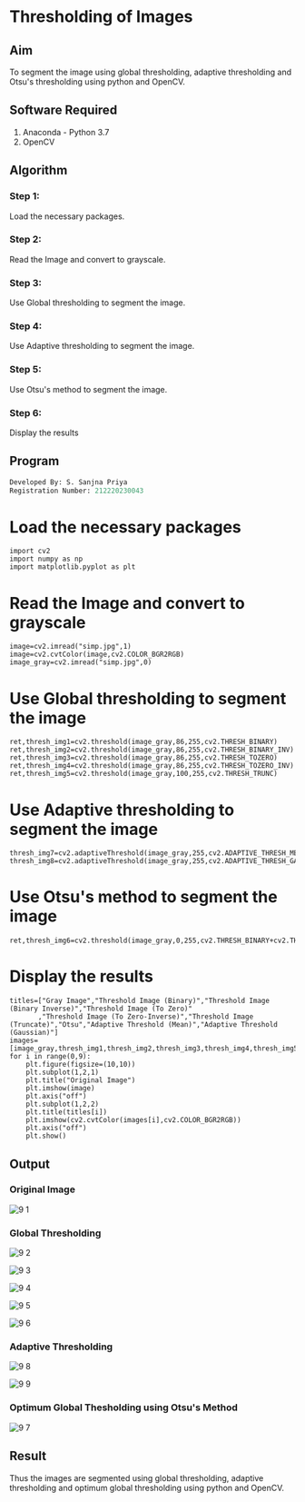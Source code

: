 # Thresholding of Images
## Aim
To segment the image using global thresholding, adaptive thresholding and Otsu's thresholding using python and OpenCV.

## Software Required
1. Anaconda - Python 3.7
2. OpenCV

## Algorithm

### Step 1:
Load the necessary packages.

### Step 2:
Read the Image and convert to grayscale.

### Step 3:
Use Global thresholding to segment the image.

### Step 4:
Use Adaptive thresholding to segment the image.

### Step 5:
Use Otsu's method to segment the image.

### Step 6:
Display the results

## Program

```python
Developed By: S. Sanjna Priya
Registration Number: 212220230043
```

# Load the necessary packages
```
import cv2
import numpy as np
import matplotlib.pyplot as plt
```
# Read the Image and convert to grayscale
 ```
image=cv2.imread("simp.jpg",1)
image=cv2.cvtColor(image,cv2.COLOR_BGR2RGB)
image_gray=cv2.imread("simp.jpg",0)
```

# Use Global thresholding to segment the image
```
ret,thresh_img1=cv2.threshold(image_gray,86,255,cv2.THRESH_BINARY)
ret,thresh_img2=cv2.threshold(image_gray,86,255,cv2.THRESH_BINARY_INV)
ret,thresh_img3=cv2.threshold(image_gray,86,255,cv2.THRESH_TOZERO)
ret,thresh_img4=cv2.threshold(image_gray,86,255,cv2.THRESH_TOZERO_INV)
ret,thresh_img5=cv2.threshold(image_gray,100,255,cv2.THRESH_TRUNC)
```

# Use Adaptive thresholding to segment the image
```
thresh_img7=cv2.adaptiveThreshold(image_gray,255,cv2.ADAPTIVE_THRESH_MEAN_C,cv2.THRESH_BINARY,11,2)
thresh_img8=cv2.adaptiveThreshold(image_gray,255,cv2.ADAPTIVE_THRESH_GAUSSIAN_C,cv2.THRESH_BINARY,11,2)
```

# Use Otsu's method to segment the image 
```
ret,thresh_img6=cv2.threshold(image_gray,0,255,cv2.THRESH_BINARY+cv2.THRESH_OTSU)
```

# Display the results
```
titles=["Gray Image","Threshold Image (Binary)","Threshold Image (Binary Inverse)","Threshold Image (To Zero)"
       ,"Threshold Image (To Zero-Inverse)","Threshold Image (Truncate)","Otsu","Adaptive Threshold (Mean)","Adaptive Threshold (Gaussian)"]
images=[image_gray,thresh_img1,thresh_img2,thresh_img3,thresh_img4,thresh_img5,thresh_img6,thresh_img7,thresh_img8]
for i in range(0,9):
    plt.figure(figsize=(10,10))
    plt.subplot(1,2,1)
    plt.title("Original Image")
    plt.imshow(image)
    plt.axis("off")
    plt.subplot(1,2,2)
    plt.title(titles[i])
    plt.imshow(cv2.cvtColor(images[i],cv2.COLOR_BGR2RGB))
    plt.axis("off")
    plt.show()
```

## Output

### Original Image

![9 1](https://user-images.githubusercontent.com/75234965/169637883-815d3b10-781d-4097-ae22-108be0dd8e38.PNG)

### Global Thresholding

![9 2](https://user-images.githubusercontent.com/75234965/169637950-8b58f0e2-7ba8-4287-bc6d-ab4751a8f031.PNG)

![9 3](https://user-images.githubusercontent.com/75234965/169637954-cbfa1108-dacb-464b-866c-2ca7eb4b9414.PNG)

![9 4](https://user-images.githubusercontent.com/75234965/169637959-6912c0ea-dd6a-4d28-bfcf-9b083115d04d.PNG)

![9 5](https://user-images.githubusercontent.com/75234965/169637962-8db88786-1b2c-414b-8410-e0781669b394.PNG)

![9 6](https://user-images.githubusercontent.com/75234965/169637966-c10cc043-12a8-4289-8cb4-61bad226f90b.PNG)

### Adaptive Thresholding

![9 8](https://user-images.githubusercontent.com/75234965/169638015-c1603c2e-fa5b-4342-a1cc-42c2af7d159b.PNG)

![9 9](https://user-images.githubusercontent.com/75234965/169638039-363d29f7-d906-46ca-ba16-732009cb57b1.PNG)

### Optimum Global Thesholding using Otsu's Method

![9 7](https://user-images.githubusercontent.com/75234965/169638010-f32740a0-bce7-4523-b757-3604c7dde1e4.PNG)

## Result
Thus the images are segmented using global thresholding, adaptive thresholding and optimum global thresholding using python and OpenCV.

